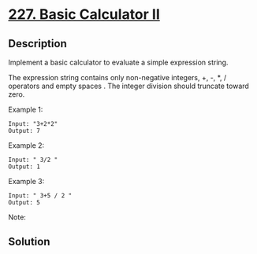 # [227. Basic Calculator II](https://leetcode.com/problems/basic-calculator-ii)

## Description

Implement a basic calculator to evaluate a simple expression string.

The expression string contains only non-negative integers, +, -, *, / operators and empty spaces . The integer division should truncate toward zero.

Example 1:

```
Input: "3+2*2"
Output: 7
```

Example 2:

```
Input: " 3/2 "
Output: 1
```

Example 3:

```
Input: " 3+5 / 2 "
Output: 5
```

Note:

## Solution


